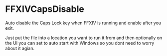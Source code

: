 # FFXIVCapsDisable
Auto disable the Caps Lock key when FFXIV is running and enable after you exit.

Just put the file into a location you want to run it from and then optionally on the UI you can set to auto start with Windows so you dont need to worry about it agian.
